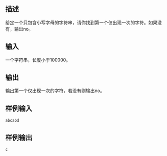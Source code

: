 ## 描述


给定一个只包含小写字母的字符串，请你找到第一个仅出现一次的字符。如果没有，输出no。

## 输入


一个字符串，长度小于100000。

## 输出


输出第一个仅出现一次的字符，若没有则输出no。

## 样例输入


```
abcabd
```


## 样例输出


```
c
```


